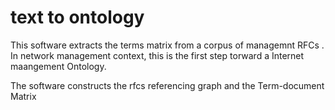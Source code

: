 # text to ontology
This software extracts  the terms matrix  from a corpus of managemnt RFCs .
In network  management context, this is the first step  torward a Internet maangement Ontology.

The  software constructs the rfcs referencing graph and the Term-document Matrix
